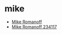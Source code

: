 # mike

 * [Mike Romanoff](../../index/m/mike-romanoff-234117.json)
 * [Mike Romanoff 234117](../../index/m/mike-romanoff-234117.json)
